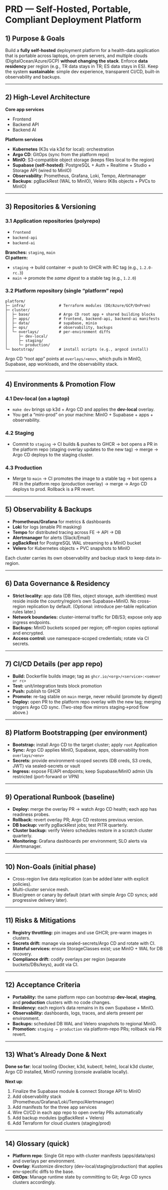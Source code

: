 # PRD — Self-Hosted, Portable, Compliant Deployment Platform

## 1) Purpose & Goals
Build a **fully self-hosted** deployment platform for a health-data application that is portable across laptops, on-prem servers, and multiple clouds (DigitalOcean/Azure/GCP) **without changing the stack**. Enforce **data residency** per region (e.g., TR data stays in TR; ES data stays in ES). Keep the system **sustainable**: simple dev experience, transparent CI/CD, built-in observability and backups.

---

## 2) High-Level Architecture

**Core app services**
- Frontend
- Backend API
- Backend AI

**Platform services**
- **Kubernetes** (K3s via k3d for local): orchestration  
- **Argo CD**: GitOps (sync from the platform repo)  
- **MinIO**: S3-compatible object storage (keeps files local to the region)  
- **Supabase (self-hosted)**: PostgreSQL + Auth + Realtime + Studio + Storage API (wired to MinIO)  
- **Observability**: Prometheus, Grafana, Loki, Tempo, Alertmanager  
- **Backups**: pgBackRest (WAL to MinIO), Velero (K8s objects + PVCs to MinIO)

---

## 3) Repositories & Versioning

### 3.1 Application repositories (polyrepo)
- `frontend`
- `backend-api`
- `backend-ai`

**Branches:** `staging`, `main`  
**CI pattern:**  
- `staging` → build container → push to GHCR with RC tag (e.g., `1.2.0-rc.3`)  
- `main` → promote the *same digest* to a stable tag (e.g., `1.2.0`)

### 3.2 Platform repository (single “platform” repo)
```
platform/
├─ infra/               # Terraform modules (DO/Azure/GCP/OnPrem)
├─ cluster/
│  ├─ base/             # Argo CD root app + shared building blocks
│  ├─ apps/             # frontend, backend-api, backend-ai manifests
│  ├─ data/             # supabase, minio
│  ├─ ops/              # observability, backups
│  └─ overlays/         # per-environment diffs
│     ├─ dev-local/
│     ├─ staging/
│     └─ production/
└─ bootstrap/           # install scripts (e.g., argocd install)
```
Argo CD “root app” points at `overlays/<env>`, which pulls in MinIO, Supabase, app workloads, and the observability stack.

---

## 4) Environments & Promotion Flow

### 4.1 Dev-local (on a laptop)
- `make dev` brings up k3d + Argo CD and applies the **dev-local** overlay.  
- You get a “mini-prod” on your machine: MinIO + Supabase + apps + observability.

### 4.2 Staging
- Commit to `staging` → CI builds & pushes to GHCR → bot opens a PR in the platform repo (staging overlay updates to the new tag) → merge → Argo CD deploys to the staging cluster.

### 4.3 Production
- Merge to `main` → CI promotes the image to a stable tag → bot opens a PR in the platform repo (production overlay) → merge → Argo CD deploys to prod. Rollback is a PR revert.

---

## 5) Observability & Backups

- **Prometheus/Grafana** for metrics & dashboards  
- **Loki** for logs (enable PII masking)  
- **Tempo** for distributed tracing across FE → API → DB  
- **Alertmanager** for alerts (Slack/Email)  
- **pgBackRest** for PostgreSQL WAL streaming to a MinIO bucket  
- **Velero** for Kubernetes objects + PVC snapshots to MinIO

Each cluster carries its own observability and backup stack to keep data in-region.

---

## 6) Data Governance & Residency

- **Strict locality:** app data (DB files, object storage, auth identities) must reside inside the country/region’s own Supabase+MinIO. No cross-region replication by default. (Optional: introduce per-table replication rules later.)  
- **Network boundaries:** cluster-internal traffic for DB/S3; expose only app ingress endpoints.  
- **Backups:** MinIO buckets scoped per region; off-region copies optional and encrypted.  
- **Access control:** use namespace-scoped credentials; rotate via CI secrets.

---

## 7) CI/CD Details (per app repo)

- **Build:** Dockerfile builds image; tag as `ghcr.io/<org>/<service>:<semver or rc>`  
- **Test:** unit/integration tests block promotion  
- **Push:** publish to GHCR  
- **Promote:** re-tag stable on `main` merge, never rebuild (promote by digest)  
- **Deploy:** open PR to the platform repo overlay with the new tag; merging triggers Argo CD sync. (Two-step flow mirrors staging→prod flow above.)

---

## 8) Platform Bootstrapping (per environment)

- **Bootstrap:** install Argo CD to the target cluster; apply `root` Application  
- **Sync:** Argo CD applies MinIO, Supabase, apps, observability from `overlays/<env>`  
- **Secrets:** provide environment-scoped secrets (DB creds, S3 creds, JWT) via sealed-secrets or vault  
- **Ingress:** expose FE/API endpoints; keep Supabase/MinIO admin UIs restricted (port-forward or VPN)

---

## 9) Operational Runbook (baseline)

- **Deploy:** merge the overlay PR → watch Argo CD health; each app has readiness probes.  
- **Rollback:** revert overlay PR; Argo CD restores previous version.  
- **DB backup:** verify pgBackRest jobs; test PITR quarterly.  
- **Cluster backup:** verify Velero schedules restore in a scratch cluster quarterly.  
- **Monitoring:** Grafana dashboards per environment; SLO alerts via Alertmanager.

---

## 10) Non-Goals (initial phase)

- Cross-region live data replication (can be added later with explicit policies).  
- Multi-cluster service mesh.  
- Blue/green or canary by default (start with simple Argo CD syncs; add progressive delivery later).

---

## 11) Risks & Mitigations

- **Registry throttling:** pin images and use GHCR; pre-warm images in clusters.  
- **Secrets drift:** manage via sealed-secrets/Argo CD and rotate with CI.  
- **Stateful services:** ensure StorageClasses exist; use MinIO + WAL for DB recovery.  
- **Compliance drift:** codify overlays per region (separate buckets/DBs/keys), audit via CI.

---

## 12) Acceptance Criteria

- **Portability:** the same platform repo can bootstrap **dev-local**, **staging**, and **production** clusters with no code changes.  
- **Residency:** each region’s data remains in its own Supabase + MinIO.  
- **Observability:** dashboards, logs, traces, and alerts present per environment.  
- **Backups:** scheduled DB WAL and Velero snapshots to regional MinIO.  
- **Promotion:** `staging → production` via platform-repo PRs; rollback via PR revert.

---

## 13) What’s Already Done & Next

**Done so far**: local tooling (Docker, k3d, kubectl, helm), local k3d cluster, Argo CD installed, MinIO running (console available locally).

**Next up**:  
1) Finalize the Supabase module & connect Storage API to MinIO  
2) Add observability stack (Prometheus/Grafana/Loki/Tempo/Alertmanager)  
3) Add manifests for the three app services  
4) Wire CI/CD in each app repo to open overlay PRs automatically  
5) Add backup modules (pgBackRest + Velero)  
6) Add Terraform for cloud clusters (staging/prod)

---

## 14) Glossary (quick)

- **Platform repo**: Single Git repo with cluster manifests (apps/data/ops) and overlays per environment.  
- **Overlay**: Kustomize directory (dev-local/staging/production) that applies env-specific diffs to the base.  
- **GitOps**: Manage runtime state by committing to Git; Argo CD syncs clusters accordingly.
